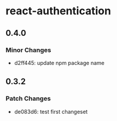 # react-authentication

## 0.4.0

### Minor Changes

- d2ff445: update npm package name

## 0.3.2

### Patch Changes

- de083d6: test first changeset
